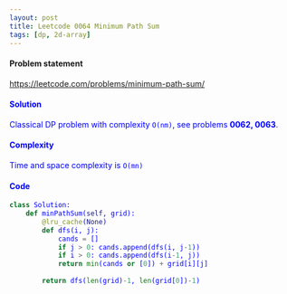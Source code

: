 ```yaml
---
layout: post
title: Leetcode 0064 Minimum Path Sum
tags: [dp, 2d-array]
---
```


#### Problem statement

<a href="https://leetcode.com/problems/minimum-path-sum/"> <font color = blue>https://leetcode.com/problems/minimum-path-sum/

#### Solution
Classical DP problem with complexity `O(nm)`, see problems **0062, 0063**.

#### Complexity
Time and space complexity is `O(mn)`

#### Code
```python
class Solution:
    def minPathSum(self, grid):
        @lru_cache(None)
        def dfs(i, j):
            cands = []
            if j > 0: cands.append(dfs(i, j-1))
            if i > 0: cands.append(dfs(i-1, j))
            return min(cands or [0]) + grid[i][j]
        
        return dfs(len(grid)-1, len(grid[0])-1)
```

